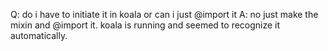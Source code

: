 Q: do i have to initiate it in koala or can i just @import it
A: no just make the mixin and @import it. koala is running and seemed to
recognize it automatically.